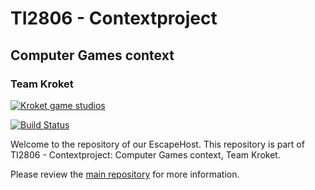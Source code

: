 # TI2806 - Contextproject
## Computer Games context
### Team Kroket

[![Kroket game studios](http://i.imgur.com/hQs8FMT.png)](https://github.com/alanvanrossum/kroket)

[![Build Status](https://api.travis-ci.org/alanvanrossum/krokethost.svg?branch=master)](https://travis-ci.org/alanvanrossum/krokethost)

Welcome to the repository of our EscapeHost. This repository is part of TI2806 - Contextproject: Computer Games context, Team Kroket. 

Please review the [main repository](https://github.com/alanvanrossum/kroket/) for more information.
